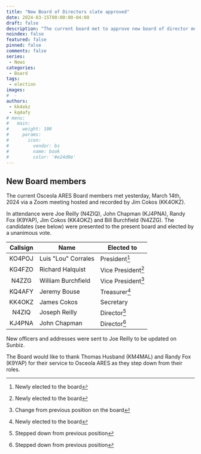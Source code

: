 ```yaml
---
title: "New Board of Directors slate approved"
date: 2024-03-15T00:00:00-04:00
draft: false
description: "The current board met to approve new board of director members."
noindex: false
featured: false
pinned: false
comments: false
series:
 - News
categories:
 - Board
tags:
 - election
images:
#  - 
authors:
 - kk4okz
 - kq4afy
# menu:
#   main:
#     weight: 100
#     params:
#       icon:
#         vendor: bs
#         name: book
#         color: '#e24d0e'
---
```


## New Board members

The current Osceola ARES Board members met yesterday, March 14th, 2024 via a Zoom meeting hosted and recorded by Jim Cokos (KK4OKZ).

In attendance were Joe Reilly (N4ZIQ), John Chapman (KJ4PNA), Randy Fox (K9YAP), Jim Cokos (KK4OKZ) and Bill Burchfield (N4ZZG). The candidates (see below) were presented to the present board and elected by a unanimous vote.

| Callsign | Name               | Elected to         |
|:----------:|--------------------|--------------------|
| KO4POJ   | Luis "Lou" Corrales      | President[^1]      |
| KG4FZO   | Richard Halquist   | Vice President[^1] |
| N4ZZG    | William Burchfield | Vice President[^2] |
| KQ4AFY   | Jeremy Bouse       | Treasurer[^1]      |
| KK4OKZ   | James Cokos        | Secretary          |
| N4ZIQ    | Joseph Reilly      | Director[^3]       |
| KJ4PNA   | John Chapman       | Director[^3]       |

New officers and addresses were sent to Joe Reilly to be updated on Sunbiz.

The Board would like to thank Thomas Husband (KM4MAL) and Randy Fox (K9YAP) for their service to Osceola ARES as they
step down from their roles.

[^1]: Newly elected to the board
[^2]: Change from previous position on the board
[^3]: Stepped down from previous position
